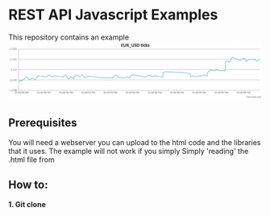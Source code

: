 # REST API Javascript Examples
This repository contains an example
![Image of Yaktocat](screenshot.png)
## Prerequisites
You will need a webserver you can upload to the html code and the libraries that it uses. The example will not work if you simply Simply 'reading' the .html file from 
## How to:
**1. Git clone**

